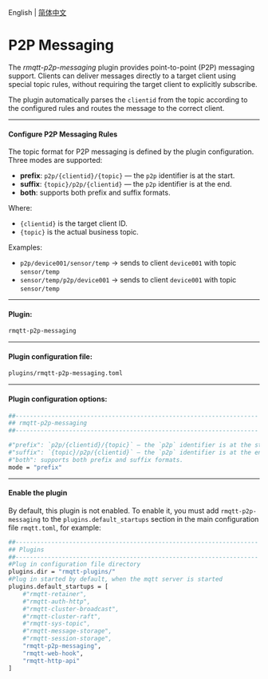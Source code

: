 English | [简体中文](../zh_CN/p2p-messaging.md)

# P2P Messaging

The *rmqtt-p2p-messaging* plugin provides point-to-point (P2P) messaging support.
Clients can deliver messages directly to a target client using special topic rules, without requiring the target client to explicitly subscribe.

The plugin automatically parses the `clientid` from the topic according to the configured rules and routes the message to the correct client.

---

#### Configure P2P Messaging Rules

The topic format for P2P messaging is defined by the plugin configuration. Three modes are supported:

* **prefix**: `p2p/{clientid}/{topic}` — the `p2p` identifier is at the start.
* **suffix**: `{topic}/p2p/{clientid}` — the `p2p` identifier is at the end.
* **both**: supports both prefix and suffix formats.

Where:

* `{clientid}` is the target client ID.
* `{topic}` is the actual business topic.

Examples:

* `p2p/device001/sensor/temp` → sends to client `device001` with topic `sensor/temp`
* `sensor/temp/p2p/device001` → sends to client `device001` with topic `sensor/temp`

---

#### Plugin:

```bash
rmqtt-p2p-messaging
```

---

#### Plugin configuration file:

```bash
plugins/rmqtt-p2p-messaging.toml
```

---

#### Plugin configuration options:

```bash
##--------------------------------------------------------------------
## rmqtt-p2p-messaging
##--------------------------------------------------------------------

#"prefix": `p2p/{clientid}/{topic}` — the `p2p` identifier is at the start.
#"suffix": `{topic}/p2p/{clientid}` — the `p2p` identifier is at the end.
#"both": supports both prefix and suffix formats.
mode = "prefix"
```

---

#### Enable the plugin

By default, this plugin is not enabled.
To enable it, you must add `rmqtt-p2p-messaging` to the `plugins.default_startups` section in the main configuration file `rmqtt.toml`, for example:

```bash
##--------------------------------------------------------------------
## Plugins
##--------------------------------------------------------------------
#Plug in configuration file directory
plugins.dir = "rmqtt-plugins/"
#Plug in started by default, when the mqtt server is started
plugins.default_startups = [
    #"rmqtt-retainer",
    #"rmqtt-auth-http",
    #"rmqtt-cluster-broadcast",
    #"rmqtt-cluster-raft",
    #"rmqtt-sys-topic",
    #"rmqtt-message-storage",
    #"rmqtt-session-storage",
    "rmqtt-p2p-messaging",
    "rmqtt-web-hook",
    "rmqtt-http-api"
]
```
